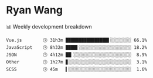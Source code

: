 # Ryan Wang

 <!-- waka-box start -->
📊 Weekly development breakdown
```text
Vue.js        🕓 31h3m ████████████████▌░░░░░░░░ 66.1%
JavaScript    🕓 8h32m ████▌░░░░░░░░░░░░░░░░░░░░ 18.2%
JSON          🕓 4h12m ██▏░░░░░░░░░░░░░░░░░░░░░░  8.9%
Other         🕓 1h27m ▊░░░░░░░░░░░░░░░░░░░░░░░░  3.1%
SCSS          🕓 45m   ▍░░░░░░░░░░░░░░░░░░░░░░░░  1.6%
```
<!-- Powered by https://github.com/YouEclipse/waka-box-go . -->
<!-- waka-box end -->